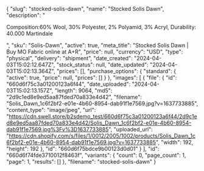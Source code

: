 {
  "slug": "stocked-solis-dawn",
  "name": "Stocked Solis Dawn",
  "description": "<p>Composition:60% Wool, 30% Polyester, 2% Polyamid, 3% Acryl, Durability: 40.000 Martindale</p>",
  "sku": "Solis-Dawn",
  "active": true,
  "meta_title": "Stocked Solis Dawn | Buy MO Fabric online at A+R",
  "price": null,
  "currency": "USD",
  "type": "physical",
  "delivery": "shipment",
  "date_created": "2024-04-03T15:02:12.647Z",
  "stock_status": null,
  "date_updated": "2024-04-03T15:02:13.364Z",
  "prices": [],
  "purchase_options": {
    "standard": {
      "active": true,
      "price": null,
      "prices": []
    }
  },
  "images": [
    {
      "file": {
        "id": "660d6f75c3a01200123a6f44",
        "date_uploaded": "2024-04-03T15:02:13.157Z",
        "length": 9064,
        "md5": "2d9c1ed8e9ed5aa87fded70a833e4d42",
        "filename": "Solis_Dawn_1c6f2bf2-e01e-4b60-8954-dab91f1e7569.jpg?v=1637733885",
        "content_type": "image/jpeg",
        "url": "https://cdn.swell.store/b2sdemo_test/660d6f75c3a01200123a6f44/2d9c1ed8e9ed5aa87fded70a833e4d42/Solis_Dawn_1c6f2bf2-e01e-4b60-8954-dab91f1e7569.jpg%3Fv%3D1637733885",
        "uploaded_url": "https://cdn.shopify.com/s/files/1/0012/2005/1002/products/Solis_Dawn_1c6f2bf2-e01e-4b60-8954-dab91f1e7569.jpg?v=1637733885",
        "width": 192,
        "height": 192
      },
      "id": "660d6f75bdce9b00123d0d01"
    }
  ],
  "id": "660d6f74fde3710012f8463f",
  "variants": {
    "count": 0,
    "page_count": 1,
    "page": 1,
    "results": []
  },
  "filename": "stocked-solis-dawn"
}